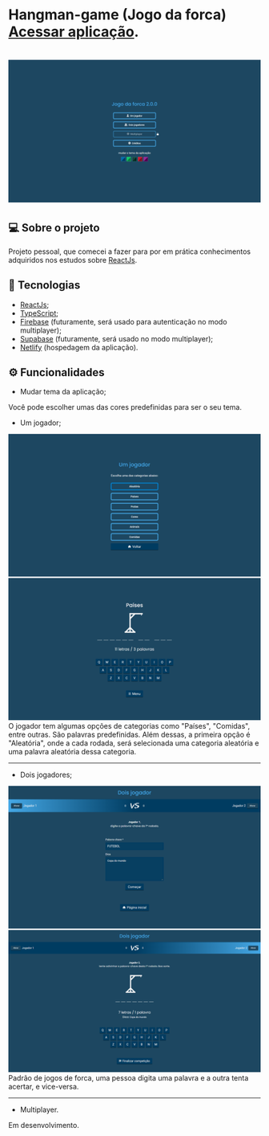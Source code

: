 # Hangman-game (Jogo da forca) [Acessar aplicação](https://hangman-game-gmm.netlify.app/).

<h1 align="center">
  <img src="github/home_initial.png" alt="Hangman-game (Jogo da forca)" style="max-width: 100%;">
</h1>

## 💻 Sobre o projeto

Projeto pessoal, que comecei a fazer para por em prática conhecimentos adquiridos nos estudos sobre [ReactJs](https://reactjs.org/).

## 🧪 Tecnologias

- [ReactJs](https://reactjs.org/);
- [TypeScript](https://www.typescriptlang.org/);
- [Firebase](https://firebase.google.com/) (futuramente, será usado para autenticação no modo multiplayer);
- [Supabase](https://supabase.com/) (futuramente, será usado no modo multiplayer);
- [Netlify](https://www.netlify.com/) (hospedagem da aplicação).

## ⚙️ Funcionalidades

- Mudar tema da aplicação;
<p>Você pode escolher umas das cores predefinidas para ser o seu tema.</p>

- Um jogador;
<div class="images">
  <img src="github/singleplayer1.png" style="max-width: 100%;">
  <img src="github/singleplayer2.png" style="max-width: 100%;">
</div>
O jogador tem algumas opções de categorias como "Países", "Comidas", entre outras. São palavras predefinidas. Além dessas, a primeira opção é "Aleatória", onde a cada rodada, será selecionada uma categoria aleatória e uma palavra aleatória dessa categoria.

---

- Dois jogadores;
<div class="images">
  <img src="github/twoPlayers1.png" style="max-width: 100%;">
  <img src="github/twoPlayers2.png" style="max-width: 100%;">
</div>
Padrão de jogos de forca, uma pessoa digita uma palavra e a outra tenta acertar, e vice-versa.

---

- Multiplayer.
<p>Em desenvolvimento.</p>
